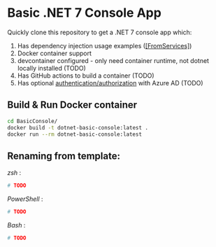 # Basic .NET 7 Console App

Quickly clone this repository to get a .NET 7 console app which:

1. Has dependency injection usage examples ([\[FromServices\]](./ConsoleApp/Services/DemoService.cs))
1. Docker container support
1. devcontainer configured - only need container runtime, not dotnet locally installed (TODO)
1. Has GitHub actions to build a container (TODO)
1. Has optional [authentication/authorization](https://learn.microsoft.com/en-us/aspnet/core/fundamentals/minimal-apis/security?view=aspnetcore-7.0) with Azure AD (TODO)

## Build & Run Docker container

```bash
cd BasicConsole/
docker build -t dotnet-basic-console:latest .
docker run --rm dotnet-basic-console:latest
```

## Renaming from template:

_zsh_ :

```bash
# TODO
```

_PowerShell_ :

```powershell
# TODO
```

_Bash_ :

```bash
# TODO
```